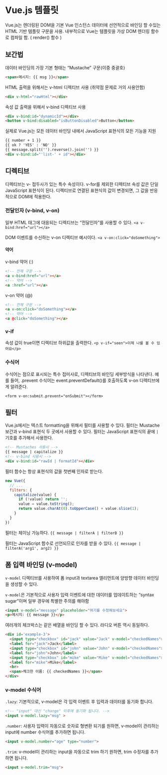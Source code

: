 # Vue.js 템플릿

Vue.js는 렌더링된 DOM을 기본 Vue 인스턴스 데이터에 선언적으로 바인딩 할 수있는 HTML 기반 템플릿 구문을 사용.
내부적으로 Vue는 템플릿을 가상 DOM 렌더링 함수로 컴파일 함. ( render() 함수 )

## 보간법

데이터 바인딩의 가장 기본 형태는 “Mustache” 구문(이중 중괄호)

```html
<span>메시지: {{ msg }}</span>
```

HTML 출력을 위해서는 v-html 디렉티브 사용 (취약점 문제로 거의 사용안함)

```html
<div v-html="rawHtml"></div>
```

속성 값 출력을 위해서 v-bind 디렉티브 사용

```html
<div v-bind:id="dynamicId"></div>
<button v-bind:disabled="isButtonDisabled">Button</button>
```

실제로 Vue.js는 모든 데이터 바인딩 내에서 JavaScript 표현식의 모든 기능을 지원

```html
{{ number + 1 }}
{{ ok ? 'YES' : 'NO' }}
{{ message.split('').reverse().join('') }}
<div v-bind:id="'list-' + id"></div>
```

## 디렉티브

디렉티브는 v- 접두사가 있는 특수 속성이다. v-for를 제외한 디렉티브 속성 값은 단일 JavaScript 표현식이 된다. 디렉티브로 연결된 표현식의 값이 변경되면, 그 값을 반응적으로 DOM에 적용한다.

### 전달인자 (v-bind, v-on)

일부 HTML 태그에 대응되는 디렉티브는 “전달인자”를 사용할 수 있다. `<a v-bind:href="url"></a>`

DOM 이벤트를 수신하는 v-on 디렉티브 예시이다. `<a v-on:click="doSomething">`

#### 약어

v-bind 약어 (:)

```html
<!-- 전체 구문 -->
<a v-bind:href="url"></a>
<!-- 약어 -->
<a :href="url"></a>
```

v-on 약어 (@)

```html
<!-- 전체 구문 -->
<a v-on:click="doSomething"></a>
<!-- 약어 -->
<a @click="doSomething"></a>
```

### v-if

속성 값이 true이면 디렉티브 하위값을 출력한다. `<p v-if="seen">이제 나를 볼 수 있어요</p>`

### 수식어

수식어는 점으로 표시되는 특수 접미사로, 디렉티브의 바인딩 세부방식을 나타낸다. 예를 들어, .prevent 수식어는 event.preventDefault()를 호출하도록 v-on 디렉티브에게 알려준다.

`<form v-on:submit.prevent="onSubmit"></form>`

## 필터

Vue.js에서는 텍스트 formatting을 위해서 필터를 사용할 수 있다. 필터는 Mustache 보간과 v-bind 표현식 두 곳에서 사용할 수 있다.
필터는 JavaScript 표현식의 끝에 `|` 기호를 추가해서 사용한다.

```html
<!-- Mustaches 사용시 -->
{{ message | capitalize }}
<!-- v-bind 사용시 -->
<div v-bind:id="rawId | formatId"></div>
```

필터 함수는 항상 표현식의 값을 첫번째 인자로 받는다.

```js
new Vue({
  // ...
  filters: {
    capitalize(value) {
      if (!value) return '';
      value = value.toString();
      return value.charAt(0).toUpperCase() + value.slice(1);
    }
  }
})
```

필터는 체이닝 가능하다. `{{ message | filterA | filterB }}`

필터는 JavaScript 함수로 선언되므로 인자를 받을 수 있다. `{{ message | filterA('arg1', arg2) }}`

## 폼 입력 바인딩 (v-model)

`v-model` 디렉티브를 사용하여 폼 input과 textarea 엘리먼트에 양방향 데이터 바인딩을 생성할 수 있다.

`v-model`은 기본적으로 사용자 입력 이벤트에 대한 데이터를 업데이트하는 “syntax sugar”이며 일부 경우에 특별한 주의를 해야함

```html
<input v-model="message" placeholder="여기를 수정해보세요">
<p>메시지: {{ message }}</p>
```

여러개의 체크박스는 같은 배열을 바인딩 할 수 있다. 라디오 버튼 역시 동일하다.

```html
<div id='example-3'>
  <input type="checkbox" id="jack" value="Jack" v-model="checkedNames">
  <label for="jack">Jack</label>
  <input type="checkbox" id="john" value="John" v-model="checkedNames">
  <label for="john">John</label>
  <input type="checkbox" id="mike" value="Mike" v-model="checkedNames">
  <label for="mike">Mike</label>
  <br>
  <span>체크한 이름: {{ checkedNames }}</span>
</div>
```

### v-model 수식어

`.lazy`: 기본적으로, v-model은 각 입력 이벤트 후 입력과 데이터를 동기화 합니다.

```html
<!-- "input" 대신 "change" 이후에 동기화 됩니다. -->
<input v-model.lazy="msg" >
```

`.number`: 사용자 입력이 자동으로 숫자로 형변환 되기를 원하면, v-model이 관리하는 input에 number 수식어를 추가하면 됩니다.

```html
<input v-model.number="age" type="number">
```

`.trim`: v-model이 관리하는 input을 자동으로 trim 하기 원하면, trim 수정자를 추가하면 됩니다.

```html
<input v-model.trim="msg">
```
